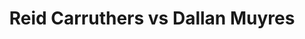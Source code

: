 ---
title: Reid Carruthers vs Dallan Muyres
player1:
  name: Carruthers, Reid
  percent: 78
  wins: 4
  losses: 1
player2:
  name: Muyres, Dallan
  percent: 85
  wins: 1
  losses: 4
games:
- player1:
    team: MB
    position: Second
    percent: 69
    win: 1
    loss: 0
  player2:
    team: SK
    position: Lead
    percent: 84
    win: 0
    loss: 1
  event: Brier
  year: 2011
  draw: Round Robin(13)
  score: SK 6 - MB 7
- player1:
    team: MB
    position: Lead
    percent: 89
    win: 1
    loss: 0
  player2:
    team: SK
    position: Lead
    percent: 85
    win: 0
    loss: 1
  event: Brier
  year: 2014
  draw: Round Robin(12)
  score: SK 4 - MB 7
- player1:
    team: MB
    position: Fourth
    percent: 74
    win: 0
    loss: 1
  player2:
    team: SK
    position: Lead
    percent: 75
    win: 1
    loss: 0
  event: Brier
  year: 2015
  draw: Round Robin(2)
  score: MB 4 - SK 7
- player1:
    team: MB
    position: Fourth
    percent: 78
    win: 1
    loss: 0
  player2:
    team: SK
    position: Lead
    percent: 89
    win: 0
    loss: 1
  event: Brier
  year: 2018
  draw: Round Robin(3)
  score: SK 5 - MB 7
- player1:
    team: MB
    position: Third
    percent: 79
    win: 1
    loss: 0
  player2:
    team: SK
    position: Lead
    percent: 94
    win: 0
    loss: 1
  event: Brier
  year: 2019
  draw: Round Robin(1)
  score: MB 7 - SK 6
- player1:
    team: Carr
    position: Fourth
    percent: 96
    win: 1
    loss: 0
  player2:
    team: Layc
    position: Lead
    percent: 81
    win: 0
    loss: 1
  event: Trials (Men)
  year: 2017
  draw: Round Robin(7)
  score: Layc 5 - Carr 9
---